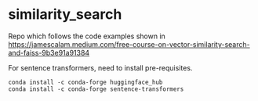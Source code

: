 # similarity_search
Repo which follows the code examples shown in https://jamescalam.medium.com/free-course-on-vector-similarity-search-and-faiss-9b3e91a91384

For sentence transformers, need to install pre-requisites.
   ```
   conda install -c conda-forge huggingface_hub
   conda install -c conda-forge sentence-transformers
   ```